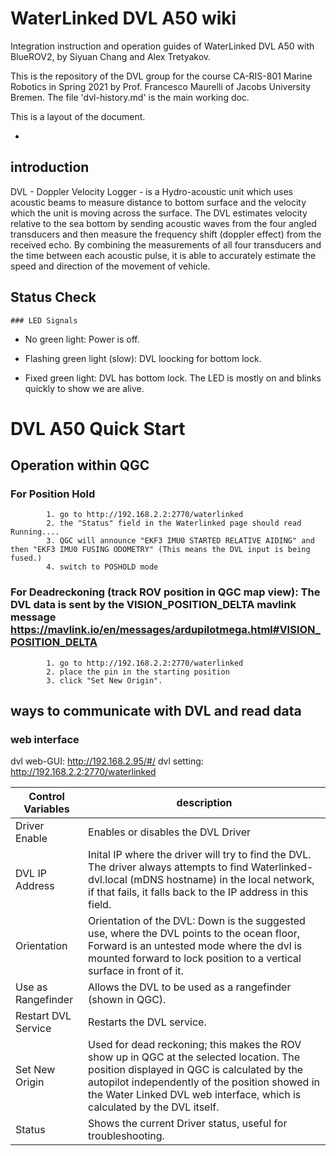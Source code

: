# WaterLinked DVL A50 wiki

Integration instruction and operation guides of WaterLinked DVL A50 with BlueROV2, by Siyuan Chang and Alex Tretyakov.

This is the repository of the DVL group for the course CA-RIS-801 Marine Robotics in Spring 2021 by Prof. Francesco Maurelli of Jacobs University Bremen. The file 'dvl-history.md' is the main working doc.

This is a layout of the document.

- 

## introduction

DVL - Doppler Velocity Logger - is a Hydro-acoustic unit which uses acoustic beams to measure distance to bottom surface and the velocity which the unit is moving across the surface. The DVL estimates velocity relative to the sea bottom by sending acoustic waves from the four angled transducers and then measure the frequency shift (doppler effect) from the received echo. By combining the measurements of all four transducers and the time between each acoustic pulse, it is able to accurately estimate the speed and direction of the movement of vehicle.

## Status Check

    ### LED Signals

* No green light: Power is off.

* Flashing green light (slow): DVL loocking for bottom lock.

* Fixed green light: DVL has bottom lock. The LED is mostly on and blinks quickly to show we are alive.

# DVL A50 Quick Start

## Operation within QGC

### For Position Hold

            1. go to http://192.168.2.2:2770/waterlinked
            2. the "Status" field in the Waterlinked page should read Running.... 
            3. QGC will announce "EKF3 IMU0 STARTED RELATIVE AIDING" and then "EKF3 IMU0 FUSING ODOMETRY" (This means the DVL input is being fused.)
            4. switch to POSHOLD mode

### For Deadreckoning (track ROV position in QGC map view): The DVL data is sent by the VISION_POSITION_DELTA mavlink message <https://mavlink.io/en/messages/ardupilotmega.html#VISION_POSITION_DELTA>

            1. go to http://192.168.2.2:2770/waterlinked 
            2. place the pin in the starting position
            3. click "Set New Origin".

## ways to communicate with DVL and read data

### web interface

dvl web-GUI: http://192.168.2.95/#/
dvl setting: http://192.168.2.2:2770/waterlinked

| Control Variables    | description                                                                 |
| ------------ | --------------------------------------------------------------------------- |
| Driver Enable | Enables or disables the DVL Driver | 
| DVL IP Address | Inital IP where the driver will try to find the DVL. The driver always attempts to find Waterlinked-dvl.local (mDNS hostname) in the local network, if that fails, it falls back to the IP address in this field. | 
| Orientation | Orientation of the DVL: Down is the suggested use, where the DVL points to the ocean floor, Forward is an untested mode where the dvl is mounted forward to lock position to a vertical surface in front of it. | 
| Use as Rangefinder | Allows the DVL to be used as a rangefinder (shown in QGC). | 
| Restart DVL Service | Restarts the DVL service. | 
| Set New Origin | Used for dead reckoning; this makes the ROV show up in QGC at the selected location. The position displayed in QGC is calculated by the autopilot independently of the position showed in the Water Linked DVL web interface, which is calculated by the DVL itself. | 
| Status | Shows the current Driver status, useful for troubleshooting. | 
